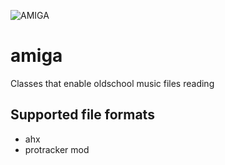 ![AMIGA]([Dragster.jpg](https://upload.wikimedia.org/wikipedia/commons/thumb/a/a7/Amiga_Logo_1985.svg/800px-Amiga_Logo_1985.svg.png))

# amiga
Classes that enable oldschool music files reading



## Supported file formats
- ahx
- protracker mod
